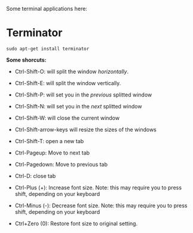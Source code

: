 Some terminal applications here:

Terminator
==========

    sudo apt-get install terminator


__Some shorcuts:__


- Ctrl-Shift-O: will split the window _horizontally_.
- Ctrl-Shift-E: will split the window vertically.


- Ctrl-Shift-P: will set you in the _previous_ splitted window
- Ctrl-Shift-N: will set you in the _next_ splitted window
- Ctrl-Shift-W: will close the current window


- Ctrl-Shift-arrow-keys will resize the sizes of the windows


- Ctrl-Shift-T: open a new tab
- Ctrl-Pageup: Move to next tab
- Ctrl-Pagedown: Move to previous tab
- Ctrl-D: close tab

- Ctrl-Plus (+): Increase  font  size. Note: this may require you to press shift, depending on your keyboard
- Ctrl-Minus (-): Decrease font size. Note: this may require you to  press  shift, depending   on your  keyboard
- Ctrl+Zero (0): Restore font size to original setting.

